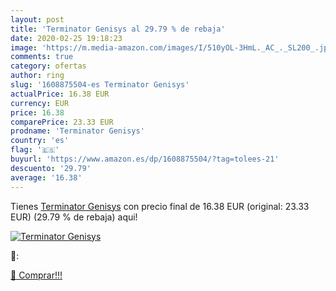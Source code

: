 ```yaml
---
layout: post
title: 'Terminator Genisys al 29.79 % de rebaja'
date: 2020-02-25 19:18:23
image: 'https://m.media-amazon.com/images/I/510yOL-3HmL._AC_._SL200_.jpg'
comments: true
category: ofertas
author: ring
slug: '1608875504-es Terminator Genisys'
actualPrice: 16.38 EUR
currency: EUR
price: 16.38
comparePrice: 23.33 EUR
prodname: 'Terminator Genisys'
country: 'es'
flag: '🇪🇸'
buyurl: 'https://www.amazon.es/dp/1608875504/?tag=tolees-21'
descuento: '29.79'
average: '16.38'
---
```


Tienes [Terminator Genisys](https://www.amazon.es/dp/1608875504/?tag=tolees-21) con precio final de  16.38 EUR (original: 23.33 EUR) (29.79 %  de rebaja) aqui!

[![Terminator Genisys](https://m.media-amazon.com/images/I/510yOL-3HmL._AC_._SL200_.jpg)](https://www.amazon.es/dp/1608875504/?tag=tolees-21)

🔎:


[🛒 Comprar!!!](https://www.amazon.es/dp/1608875504/?tag=tolees-21)
